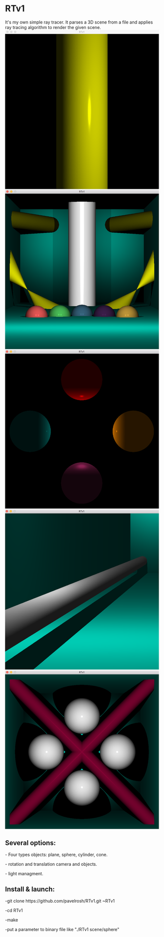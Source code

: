 # RTv1
It's my own simple ray tracer. It parses a 3D scene from a file and applies ray tracing algorithm to render the given scene.
<img src="images/cylinder.png" alt="cylinder">
<img src="images/scene.1.png">
<img src="images/scene.2.png">
<img src="images/scene.4.png">
<img src="images/scene.3.png">
<h2>Several options:</h2>
<p>- Four types objects: plane, sphere, cylinder, cone.
<p>- rotation and translation camera and objects.
<p>- light managment.
<h2>Install & launch:</h2>
<p>-git clone https://github.com/pavelrosh/RTv1.git ~RTv1
<p>-cd RTv1
<p>-make
<p>-put a parameter to binary file like "./RTv1 scene/sphere"
